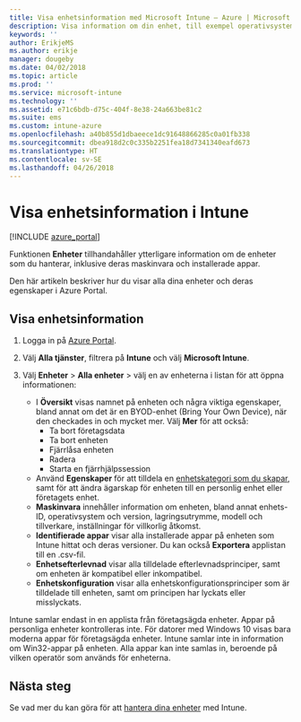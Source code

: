 ```yaml
---
title: Visa enhetsinformation med Microsoft Intune – Azure | Microsoft Docs
description: Visa information om din enhet, till exempel operativsystem, lagringsutrymme, tillverkare och modell. Hämta en lista över installerade appar, kontrollera efterlevnadsprinciper och konfigurera TeamViewer med Microsoft Intune i Azure. Det fungerar ungefär som när du visar en inventering av de enheter som du hanterar.
keywords: ''
author: ErikjeMS
ms.author: erikje
manager: dougeby
ms.date: 04/02/2018
ms.topic: article
ms.prod: ''
ms.service: microsoft-intune
ms.technology: ''
ms.assetid: e71c6bdb-d75c-404f-8e38-24a663be81c2
ms.suite: ems
ms.custom: intune-azure
ms.openlocfilehash: a40b855d1dbaeece1dc91648866285c0a01fb338
ms.sourcegitcommit: dbea918d2c0c335b2251fea18d7341340eafd673
ms.translationtype: HT
ms.contentlocale: sv-SE
ms.lasthandoff: 04/26/2018
---
```

# <a name="see-device-details-in-intune"></a>Visa enhetsinformation i Intune

[!INCLUDE [azure_portal](./includes/azure_portal.md)]

Funktionen **Enheter** tillhandahåller ytterligare information om de enheter som du hanterar, inklusive deras maskinvara och installerade appar.

Den här artikeln beskriver hur du visar alla dina enheter och deras egenskaper i Azure Portal.

## <a name="view-the-device-details"></a>Visa enhetsinformation

1. Logga in på [Azure Portal](https://portal.azure.com).
2. Välj **Alla tjänster**, filtrera på **Intune** och välj **Microsoft Intune**.
3. Välj **Enheter** > **Alla enheter** > välj en av enheterna i listan för att öppna informationen:

   - I **Översikt** visas namnet på enheten och några viktiga egenskaper, bland annat om det är en BYOD-enhet (Bring Your Own Device), när den checkades in och mycket mer. Välj **Mer** för att också:
     - Ta bort företagsdata
     - Ta bort enheten
     - Fjärrlåsa enheten
     - Radera
     - Starta en fjärrhjälpssession
   - Använd **Egenskaper** för att tilldela en [enhetskategori som du skapar](device-group-mapping.md), samt för att ändra ägarskap för enheten till en personlig enhet eller företagets enhet.
   - **Maskinvara** innehåller information om enheten, bland annat enhets-ID, operativsystem och version, lagringsutrymme, modell och tillverkare, inställningar för villkorlig åtkomst.
   - **Identifierade appar** visar alla installerade appar på enheten som Intune hittat och deras versioner. Du kan också **Exportera** applistan till en .csv-fil.
   - **Enhetsefterlevnad** visar alla tilldelade efterlevnadsprinciper, samt om enheten är kompatibel eller inkompatibel.
   - **Enhetskonfiguration** visar alla enhetskonfigurationsprinciper som är tilldelade till enheten, samt om principen har lyckats eller misslyckats.

Intune samlar endast in en applista från företagsägda enheter. Appar på personliga enheter kontrolleras inte. För datorer med Windows 10 visas bara moderna appar för företagsägda enheter. Intune samlar inte in information om Win32-appar på enheten. Alla appar kan inte samlas in, beroende på vilken operatör som används för enheterna.

## <a name="next-steps"></a>Nästa steg
Se vad mer du kan göra för att [hantera dina enheter](device-management.md) med Intune.